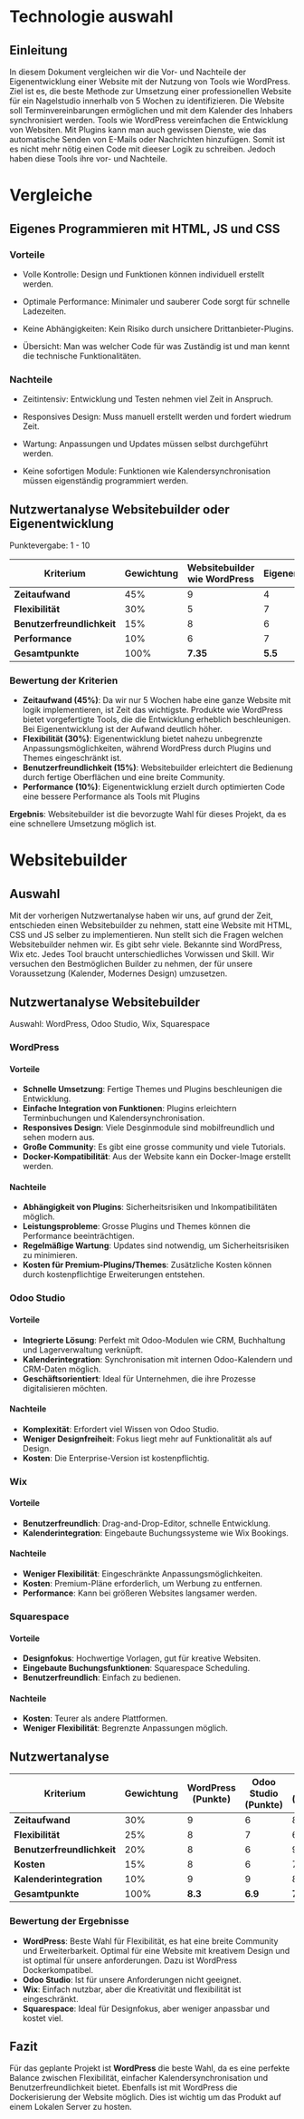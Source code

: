 # Technologie auswahl

## Einleitung
In diesem Dokument vergleichen wir die Vor- und Nachteile der Eigenentwicklung einer Website mit der Nutzung von Tools wie WordPress. Ziel ist es, die beste Methode zur Umsetzung einer professionellen Website für ein Nagelstudio innerhalb von 5 Wochen zu identifizieren. Die Website soll Terminvereinbarungen ermöglichen und mit dem Kalender des Inhabers synchronisiert werden.
Tools wie WordPress vereinfachen die Entwicklung von Websiten. Mit Plugins kann man auch gewissen Dienste, wie das automatische Senden von E-Mails oder Nachrichten hinzufügen. Somit ist es nicht mehr nötig einen Code mit dieeser Logik zu schreiben. Jedoch haben diese Tools ihre vor- und Nachteile.

# Vergleiche
## Eigenes Programmieren mit HTML, JS und CSS

### Vorteile
* Volle Kontrolle: Design und Funktionen können individuell erstellt werden.

* Optimale Performance: Minimaler und sauberer Code sorgt für schnelle Ladezeiten.

* Keine Abhängigkeiten: Kein Risiko durch unsichere Drittanbieter-Plugins.
* Übersicht: Man was welcher Code für was Zuständig ist und man kennt die technische Funktionalitäten.


### Nachteile
* Zeitintensiv: Entwicklung und Testen nehmen viel Zeit in Anspruch.

* Responsives Design: Muss manuell erstellt werden und fordert wiedrum Zeit.

* Wartung: Anpassungen und Updates müssen selbst durchgeführt werden.
* Keine sofortigen Module: Funktionen wie Kalendersynchronisation müssen eigenständig programmiert werden.

## Nutzwertanalyse Websitebuilder oder Eigenentwicklung

Punktevergabe: 1 - 10

| Kriterium                  | Gewichtung | Websitebuilder wie WordPress | Eigenentwicklung  
| -------------------------- | ---------- | ------------------ | ------------------------- |  
| **Zeitaufwand**            | 45%        |   9                |  4                        | 
| **Flexibilität**           | 30%        |   5                 |     7                    | 
| **Benutzerfreundlichkeit** | 15%        |    8                |     6                    |  
| **Performance**            | 10%        |      6              |       7                  |  
| **Gesamtpunkte**           | 100%       | **7.35**           | **5.5**                   |  


### Bewertung der Kriterien

- **Zeitaufwand (45%)**: Da wir nur 5 Wochen habe eine ganze Website mit logik implementieren, ist Zeit das wichtigste. Produkte wie WordPress bietet vorgefertigte Tools, die die Entwicklung erheblich beschleunigen. Bei Eigenentwicklung ist der Aufwand deutlich höher.
- **Flexibilität (30%)**: Eigenentwicklung bietet nahezu unbegrenzte Anpassungsmöglichkeiten, während WordPress durch Plugins und Themes eingeschränkt ist.
- **Benutzerfreundlichkeit (15%)**: Websitebuilder erleichtert die Bedienung durch fertige Oberflächen und eine breite Community.
- **Performance (10%)**: Eigenentwicklung erzielt durch optimierten Code eine bessere Performance als Tools mit Plugins

**Ergebnis**: Websitebuilder ist die bevorzugte Wahl für dieses Projekt, da es eine schnellere Umsetzung möglich ist.

# Websitebuilder
## Auswahl
Mit der vorherigen Nutzwertanalyse haben wir uns, auf grund der Zeit, entschieden einen Websitebuilder zu nehmen, statt eine Website mit HTML, CSS und JS selber zu implementieren. Nun stellt sich die Fragen welchen Websitebuilder nehmen wir. Es gibt sehr viele. Bekannte sind WordPress, Wix etc. Jedes Tool braucht unterschiedliches Vorwissen und Skill. Wir versuchen den Bestmöglichen Builder zu nehmen, der für unsere Voraussetzung (Kalender, Modernes Design) umzusetzen.

## Nutzwertanalyse Websitebuilder
Auswahl: WordPress, Odoo Studio, Wix, Squarespace

### WordPress

#### Vorteile

- **Schnelle Umsetzung**: Fertige Themes und Plugins beschleunigen die Entwicklung.
- **Einfache Integration von Funktionen**: Plugins erleichtern Terminbuchungen und Kalendersynchronisation.
- **Responsives Design**: Viele Desginmodule sind mobilfreundlich und sehen modern aus.
- **Große Community**: Es gibt eine grosse community und viele Tutorials.
- **Docker-Kompatibilität**: Aus der Website kann ein Docker-Image erstellt werden. 

#### Nachteile

- **Abhängigkeit von Plugins**: Sicherheitsrisiken und Inkompatibilitäten möglich.
- **Leistungsprobleme**: Grosse Plugins und Themes können die Performance beeinträchtigen.
- **Regelmäßige Wartung**: Updates sind notwendig, um Sicherheitsrisiken zu minimieren.
- **Kosten für Premium-Plugins/Themes**: Zusätzliche Kosten können durch kostenpflichtige Erweiterungen entstehen.

### Odoo Studio

#### Vorteile

- **Integrierte Lösung**: Perfekt mit Odoo-Modulen wie CRM, Buchhaltung und Lagerverwaltung verknüpft.
- **Kalenderintegration**: Synchronisation mit internen Odoo-Kalendern und CRM-Daten möglich.
- **Geschäftsorientiert**: Ideal für Unternehmen, die ihre Prozesse digitalisieren möchten.

#### Nachteile

- **Komplexität**: Erfordert viel Wissen von Odoo Studio.
- **Weniger Designfreiheit**: Fokus liegt mehr auf Funktionalität als auf Design.
- **Kosten**: Die Enterprise-Version ist kostenpflichtig.

### Wix

#### Vorteile

- **Benutzerfreundlich**: Drag-and-Drop-Editor, schnelle Entwicklung.
- **Kalenderintegration**: Eingebaute Buchungssysteme wie Wix Bookings.

#### Nachteile

- **Weniger Flexibilität**: Eingeschränkte Anpassungsmöglichkeiten.
- **Kosten**: Premium-Pläne erforderlich, um Werbung zu entfernen.
- **Performance**: Kann bei größeren Websites langsamer werden.

### Squarespace

#### Vorteile

- **Designfokus**: Hochwertige Vorlagen, gut für kreative Websiten.
- **Eingebaute Buchungsfunktionen**: Squarespace Scheduling.
- **Benutzerfreundlich**: Einfach zu bedienen.

#### Nachteile

- **Kosten**: Teurer als andere Plattformen.
- **Weniger Flexibilität**: Begrenzte Anpassungen möglich.

## Nutzwertanalyse

| Kriterium                  | Gewichtung | WordPress (Punkte) | Odoo Studio (Punkte) | Wix (Punkte) | Squarespace (Punkte) |
|--------------------------- |----------- |--------------------|----------------------|--------------|----------------------|
| **Zeitaufwand**            | 30%        | 9                  | 6                    | 8            | 8                    |
| **Flexibilität**           | 25%        | 8                  | 7                    | 6            | 6                    |
| **Benutzerfreundlichkeit** | 20%        | 8                  | 6                    | 9            | 8                    |
| **Kosten**                 | 15%        | 8                  | 6                    | 7            | 6                    |
| **Kalenderintegration**    | 10%        | 9                  | 9                    | 8            | 8                    |
| **Gesamtpunkte**           | 100%       | **8.3**            | **6.9**              | **7.7**      | **7.3**              |


### Bewertung der Ergebnisse
- **WordPress**: Beste Wahl für Flexibilität, es hat eine breite Community und Erweiterbarkeit. Optimal für eine Website mit kreativem Design und ist optimal für unsere anforderungen. Dazu ist WordPress Dockerkompatibel.
- **Odoo Studio**: Ist für unsere Anforderungen nicht geeignet.
- **Wix**: Einfach nutzbar, aber die Kreativität und flexibilität ist eingeschränkt.
- **Squarespace**: Ideal für Designfokus, aber weniger anpassbar und kostet viel.

## Fazit
Für das geplante Projekt ist **WordPress** die beste Wahl, da es eine perfekte Balance zwischen Flexibilität, einfacher Kalendersynchronisation und Benutzerfreundlichkeit bietet. Ebenfalls ist mit WordPress die Dockerisierung der Website möglich. Dies ist wichtig um das Produkt auf einem Lokalen Server zu hosten.

